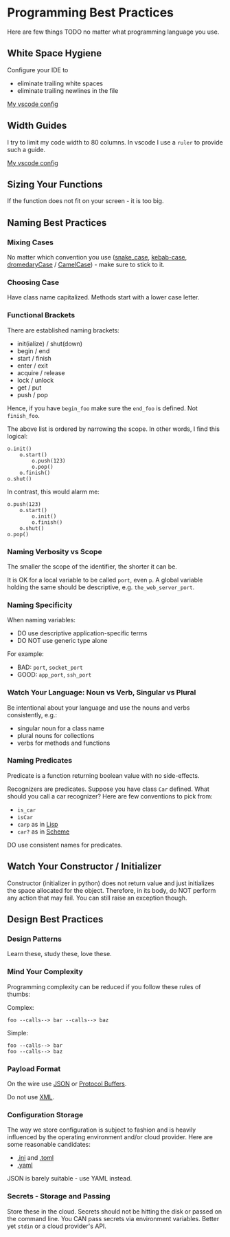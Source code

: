 # Programming Best Practices

Here are few things TODO no matter what programming language you use.

## White Space Hygiene

Configure your IDE to

* eliminate trailing white spaces
* eliminate trailing newlines in the file

[My vscode config](/apps/vscode/)

## Width Guides

I try to limit my code width to 80 columns.  In vscode I use a `ruler` to
provide such a guide.

[My vscode config](/apps/vscode/)

## Sizing Your Functions

If the function does not fit on your screen - it is too big.

## Naming Best Practices

### Mixing Cases

No matter which convention you use
([snake_case](https://en.wikipedia.org/wiki/Snake_case),
[kebab-case](https://en.wikipedia.org/wiki/Letter_case#Kebab_case),
[dromedaryCase](https://en.wikipedia.org/wiki/Camel_case) /
[CamelCase](https://en.wikipedia.org/wiki/Camel_case)) - make sure to stick to
it.

### Choosing Case

Have class name capitalized.  Methods start with a lower case letter.

### Functional Brackets

There are established naming brackets:

* init(ialize) / shut(down)
* begin / end
* start / finish
* enter / exit
* acquire / release
* lock / unlock
* get / put
* push / pop

Hence, if you have `begin_foo` make sure the `end_foo` is defined.  Not
`finish_foo`.

The above list is ordered by narrowing the scope.  In other words, I find this
logical:

```
o.init()
    o.start()
        o.push(123)
        o.pop()
    o.finish()
o.shut()
```

In contrast, this would alarm me:
```
o.push(123)
    o.start()
        o.init()
        o.finish()
    o.shut()
o.pop()
```

### Naming Verbosity vs Scope

The smaller the scope of the identifier, the shorter it can be.

It is OK for a local variable to be called `port`, even `p`.  A global variable
holding the same should be descriptive, e.g. `the_web_server_port`.

### Naming Specificity

When naming variables:

* DO use descriptive application-specific terms
* DO NOT use generic type alone

For example:

* BAD: `port`, `socket_port`
* GOOD: `app_port`, `ssh_port`

### Watch Your Language: Noun vs Verb, Singular vs Plural

Be intentional about your language and use the nouns and verbs consistently,
e.g.:

* singular noun for a class name
* plural nouns for collections
* verbs for methods and functions

### Naming Predicates

Predicate is a function returning boolean value with no side-effects.

Recognizers are predicates.  Suppose you have class `Car` defined.  What should
you call a car recognizer?  Here are few conventions to pick from:

* `is_car`
* `isCar`
* `carp` as in
[Lisp](https://www.cs.cmu.edu/Groups/AI/html/cltl/clm/node69.html)
* `car?` as in
[Scheme](https://www.r6rs.org/final/html/r6rs/r6rs-Z-H-14.html#node_sec_11.5)

DO use consistent names for predicates.

## Watch Your Constructor / Initializer

Constructor (initializer in python) does not return value and just initializes
the space allocated for the object.  Therefore, in its body, do NOT perform any
action that may fail.  You can still raise an exception though.

## Design Best Practices

### Design Patterns

Learn these, study these, love these.

### Mind Your Complexity

Programming complexity can be reduced if you follow these rules of thumbs:

Complex:
```
foo --calls--> bar --calls--> baz
```
Simple:
```
foo --calls--> bar
foo --calls--> baz
```

### Payload Format

On the wire use
[JSON](https://en.wikipedia.org/wiki/JSON) or
[Protocol Buffers](https://en.wikipedia.org/wiki/Protocol_Buffers).

Do not use [XML](https://en.wikipedia.org/wiki/XML).

### Configuration Storage

The way we store configuration is subject to fashion and is heavily influenced
by the operating environment and/or cloud provider.  Here are some reasonable
candidates:

* [.ini](https://en.wikipedia.org/wiki/INI_file) and
[.toml](https://en.wikipedia.org/wiki/TOML)
* [.yaml](https://en.wikipedia.org/wiki/YAML)

JSON is barely suitable - use YAML instead.

### Secrets - Storage and Passing

Store these in the cloud.  Secrets should not be hitting the disk or passed on
the command line.  You CAN pass secrets via environment variables.  Better yet
`stdin` or a cloud provider's API.

